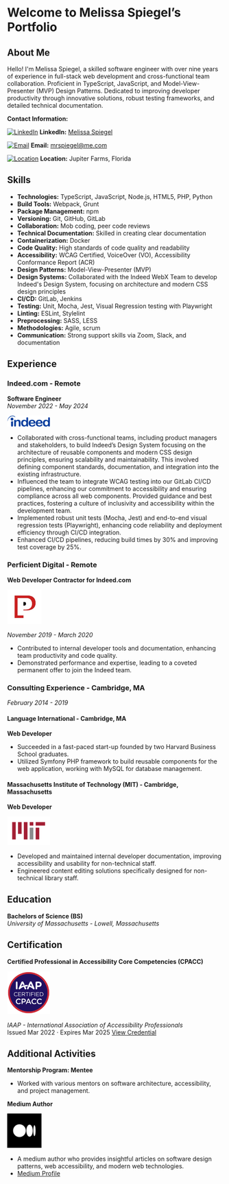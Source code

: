 # Welcome to Melissa Spiegel’s Portfolio

## About Me

Hello! I'm Melissa Spiegel, a skilled software engineer with over nine years of experience in full-stack web development and cross-functional team collaboration. Proficient in TypeScript, JavaScript, and Model-View-Presenter (MVP) Design Patterns. Dedicated to improving developer productivity through innovative solutions, robust testing frameworks, and detailed technical documentation.

**Contact Information:**


[![LinkedIn](https://img.icons8.com/color/48/000000/linkedin.png)](https://www.linkedin.com/in/melissaspiegel/) **LinkedIn:** [Melissa Spiegel](https://www.linkedin.com/in/melissaspiegel/)

[![Email](https://img.icons8.com/color/48/000000/email.png)](mailto:mrspiegel@me.com) **Email:** mrspiegel@me.com

[![Location](https://img.icons8.com/color/48/000000/marker.png)](https://www.google.com/maps/place/Jupiter+Farms,+Florida) **Location:** Jupiter Farms, Florida




## Skills

- **Technologies:** TypeScript, JavaScript, Node.js, HTML5, PHP, Python
- **Build Tools:** Webpack, Grunt
- **Package Management:** npm
- **Versioning:** Git, GitHub, GitLab
- **Collaboration:** Mob coding, peer code reviews
- **Technical Documentation:** Skilled in creating clear documentation
- **Containerization:** Docker
- **Code Quality:** High standards of code quality and readability
- **Accessibility:** WCAG Certified, VoiceOver (VO), Accessibility Conformance Report (ACR)
- **Design Patterns:** Model-View-Presenter (MVP)
- **Design Systems:** Collaborated with the Indeed WebX Team to develop Indeed's Design System, focusing on architecture and modern CSS design principles
- **CI/CD:** GitLab, Jenkins
- **Testing:** Unit, Mocha, Jest, Visual Regression testing with Playwright
- **Linting:** ESLint, Stylelint
- **Preprocessing:** SASS, LESS 
- **Methodologies:** Agile, scrum
- **Communication:** Strong support skills via Zoom, Slack, and documentation

## Experience

### Indeed.com - Remote
**Software Engineer**  
*November 2022 - May 2024*

[<img src="./images/melissa_spiegel_Indeed_logo.png" width="100"/>](./images/melissa_spiegel_Indeed_logo.png)

- Collaborated with cross-functional teams, including product managers and stakeholders, to build Indeed’s Design System focusing on the architecture of reusable components and modern CSS design principles, ensuring scalability and maintainability. This involved defining component standards, documentation, and integration into the existing infrastructure.
- Influenced the team to integrate WCAG testing into our GitLab CI/CD pipelines, enhancing our commitment to accessibility and ensuring compliance across all web components. Provided guidance and best practices, fostering a culture of inclusivity and accessibility within the development team.
- Implemented robust unit tests (Mocha, Jest) and end-to-end visual regression tests (Playwright), enhancing code reliability and deployment efficiency through CI/CD integration.
- Enhanced CI/CD pipelines, reducing build times by 30% and improving test coverage by 25%.

### Perficient Digital - Remote
**Web Developer Contractor for Indeed.com** 

[<img src="./images/melissa_spiegel_perficient.jpeg" width="80"/>](./images/melissa_spiegel_perficient.jpeg)

*November 2019 - March 2020*

- Contributed to internal developer tools and documentation, enhancing team productivity and code quality.
- Demonstrated performance and expertise, leading to a coveted permanent offer to join the Indeed team.

### Consulting Experience - Cambridge, MA
*February 2014 - 2019*

#### Language International - Cambridge, MA
**Web Developer**

- Succeeded in a fast-paced start-up founded by two Harvard Business School graduates.
- Utilized Symfony PHP framework to build reusable components for the web application, working with MySQL for database management.

#### Massachusetts Institute of Technology (MIT) - Cambridge, Massachusetts
**Web Developer**

[<img src="./images/melissa_spiegel_MIT.png" width="100"/>](./images/melissa_spiegel_MIT.png)

- Developed and maintained internal developer documentation, improving accessibility and usability for non-technical staff.
- Engineered content editing solutions specifically designed for non-technical library staff.

## Education

**Bachelors of Science (BS)**  
*University of Massachusetts - Lowell, Massachusetts*

## Certification

**Certified Professional in Accessibility Core Competencies (CPACC)**  

[<img src="./images/melissa_spiegel_wcag_certified.png" width="100"/>](./images/melissa_spiegel_wcag_certified.png)

*IAAP - International Association of Accessibility Professionals*  
Issued Mar 2022 · Expires Mar 2025
[View Credential](https://www.credly.com/badges/460a39e0-ae3a-46eb-8e42-c5ab42ed919f)

## Additional Activities

**Mentorship Program: Mentee**

- Worked with various mentors on software architecture, accessibility, and project management.

**Medium Author**

[<img src="./images/melissa_spiegel_medium_author.png" width="80"/>](./images/melissa_spiegel_medium_author.png)

- A medium author who provides insightful articles on software design patterns, web accessibility, and modern web technologies.
- [Medium Profile](https://medium.com/@melissarspiegel)